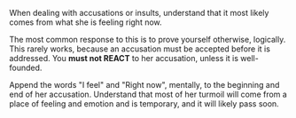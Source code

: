 When dealing with accusations or insults, understand that it most likely comes from what she is feeling right now. 

The most common response to this is to prove yourself otherwise, logically. This rarely works, because an accusation must be accepted before it is addressed. You **must not REACT** to her accusation, unless it is well-founded.

Append the words "I feel" and "Right now", mentally, to the beginning and end of her accusation. Understand that most of her turmoil will come from a place of feeling and emotion and is temporary, and it will likely pass soon.


